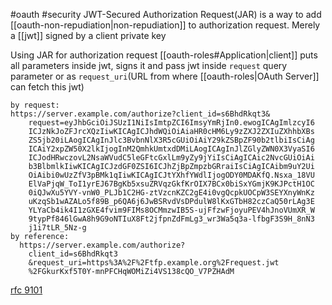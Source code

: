#oauth #security 
JWT-Secured Authorization Request(JAR) is a way to add [[oauth-non-repudiation|non-repudiation]] to authorization request. Merely a [[jwt]] signed by a client private key

Using JAR for authorization request [[oauth-roles#Application|client]] puts all parameters inside jwt, signs it and pass jwt inside `request` query parameter or as `request_uri`(URL from where [[oauth-roles|OAuth Server]] can fetch this jwt)

```
by request:
https://server.example.com/authorize?client_id=s6BhdRkqt3&
    request=eyJhbGciOiJSUzI1NiIsImtpZCI6ImsyYmRjIn0.ewogICAgImlzcyI6
    ICJzNkJoZFJrcXQzIiwKICAgICJhdWQiOiAiaHR0cHM6Ly9zZXJ2ZXIuZXhhbXBs
    ZS5jb20iLAogICAgInJlc3BvbnNlX3R5cGUiOiAiY29kZSBpZF90b2tlbiIsCiAg
    ICAiY2xpZW50X2lkIjogInM2QmhkUmtxdDMiLAogICAgInJlZGlyZWN0X3VyaSI6
    ICJodHRwczovL2NsaWVudC5leGFtcGxlLm9yZy9jYiIsCiAgICAic2NvcGUiOiAi
    b3BlbmlkIiwKICAgICJzdGF0ZSI6ICJhZjBpZmpzbGRraiIsCiAgICAibm9uY2Ui
    OiAibi0wUzZfV3pBMk1qIiwKICAgICJtYXhfYWdlIjogODY0MDAKfQ.Nsxa_18VU
    ElVaPjqW_ToI1yrEJ67BgKb5xsuZRVqzGkfKrOIX7BCx0biSxYGmjK9KJPctH1OC
    0iQJwXu5YVY-vnW0_PLJb1C2HG-ztVzcnKZC2gE4i0vgQcpkUOCpW3SEYXnyWnKz
    uKzqSb1wAZALo5f89B_p6QA6j6JwBSRvdVsDPdulW8lKxGTbH82czCaQ50rLAg3E
    YLYaCb4ik4I1zGXE4fvim9FIMs8OCMmzwIB5S-ujFfzwFjoyuPEV4hJnoVUmXR_W
    9typPf846lGwA8h9G9oNTIuX8Ft2jfpnZdFmLg3_wr3Wa5q3a-lfbgF3S9H_8nN3
    j1i7tLR_5Nz-g
by reference:
  https://server.example.com/authorize?
    client_id=s6BhdRkqt3
    &request_uri=https%3A%2F%2Ftfp.example.org%2Frequest.jwt
    %2FGkurKxf5T0Y-mnPFCHqWOMiZi4VS138cQO_V7PZHAdM
```

[rfc 9101](https://datatracker.ietf.org/doc/html/rfc9101)